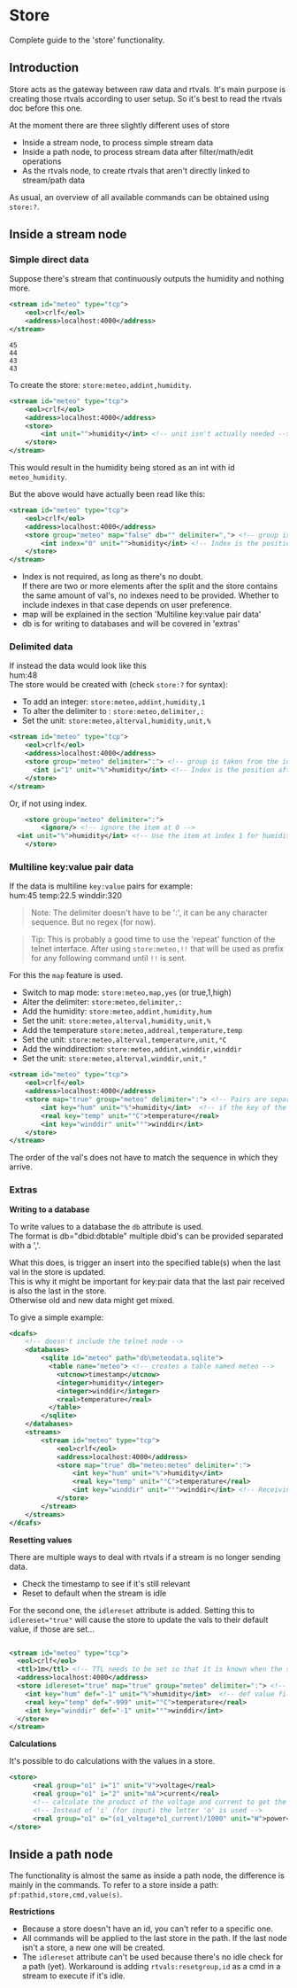 # Store

Complete guide to the 'store' functionality.

## Introduction

Store acts as the gateway between raw data and rtvals. It's main purpose is creating those rtvals according to 
user setup. So it's best to read the rtvals doc before this one. 

At the moment there are three slightly different uses of store
- Inside a stream node, to process simple stream data
- Inside a path node, to process stream data after filter/math/edit operations
- As the rtvals node, to create rtvals that aren't directly linked to stream/path data

As usual, an overview of all available commands can be obtained using `store:?`.

## Inside a stream node

### Simple direct data
Suppose there's stream that continuously outputs the humidity and nothing more.  
```xml
<stream id="meteo" type="tcp">
    <eol>crlf</eol>
    <address>localhost:4000</address>
</stream>
```
```
45
44
43
43
```
To create the store: `store:meteo,addint,humidity`. 
```xml
<stream id="meteo" type="tcp">
    <eol>crlf</eol>
    <address>localhost:4000</address>
    <store>
        <int unit="">humidity</int> <!-- unit isn't actually needed -->
    </store>
</stream>
```

This would result in the humidity being stored as an int with id `meteo_humidity`.

But the above would have actually been read like this:
```xml
<stream id="meteo" type="tcp">
    <eol>crlf</eol>
    <address>localhost:4000</address>
    <store group="meteo" map="false" db="" delimiter=","> <!-- group is taken from the id of the stream, ',' is the default delimiter -->
        <int index="0" unit="">humidity</int> <!-- Index is the position after split on the delimiter, 'i' is also ok -->
    </store>
</stream>
```
* Index is not required, as long as there's no doubt.  
If there are two or more elements after the split and the store contains the same amount of val's, no indexes need to be provided.
Whether to include indexes in that case depends on user preference.
* map will be explained in the section 'Multiline key:value pair data'
* db is for writing to databases and will be covered in 'extras'

### Delimited data

If instead the data would look like this  
hum:48  
The store would be created with (check `store:?` for syntax):

* To add an integer: `store:meteo,addint,humidity,1`  
* To alter the delimiter to : `store:meteo,delimiter,:`
* Set the unit: `store:meteo,alterval,humidity,unit,%`

```xml
<stream id="meteo" type="tcp">
    <eol>crlf</eol>
    <address>localhost:4000</address>
    <store group="meteo" delimiter=":"> <!-- group is taken from the id of the stream, ',' is the default delimiter -->
      <int i="1" unit="%">humidity</int> <!-- Index is the position after split with the delimiter -->
    </store>
</stream>
```

Or, if not using index.
```xml
    <store group="meteo" delimiter=":">
        <ignore/> <!-- ignore the item at 0 -->
  <int unit="%">humidity</int> <!-- Use the item at index 1 for humidity -->
    </store>
```
### Multiline key:value pair data

If the data is multiline `key:value` pairs for example:  
hum:45
temp:22.5
winddir:320

> Note: The delimiter doesn't have to be ':', it can be any character sequence. But no regex (for now).

> Tip: This is probably a good time to use the 'repeat' function of the telnet interface. After using `store:meteo,!!`
> that will be used as prefix for any following command until `!!` is sent.

For this the `map` feature is used.
* Switch to map mode: `store:meteo,map,yes` (or true,1,high)
* Alter the delimiter: `store:meteo,delimiter,:`
* Add the humidity: `store:meteo,addint,humidity,hum`
* Set the unit: `store:meteo,alterval,humidity,unit,%`
* Add the temperature `store:meteo,addreal,temperature,temp`
* Set the unit: `store:meteo,alterval,temperature,unit,°C`
* Add the winddirection: `store:meteo,addint,winddir,winddir`
* Set the unit: `store:meteo,alterval,winddir,unit,°`

```xml
<stream id="meteo" type="tcp">
    <eol>crlf</eol>
    <address>localhost:4000</address>
    <store map="true" group="meteo" delimiter=":"> <!-- Pairs are separated with ':' -->
        <int key="hum" unit="%">humidity</int>  <!-- if the key of the pair is hum, store the value in humidity -->
        <real key="temp" unit="°C">temperature</real>
        <int key="winddir" unit="°">winddir</int>
    </store>
</stream>
```

The order of the val's does not have to match the sequence in which they arrive.

### Extras

**Writing to a database**

To write values to a database the `db` attribute is used.  
The format is db="dbid:dbtable" multiple dbid's can be provided separated with a ','.

What this does, is trigger an insert into the specified table(s) when the last val in the store is updated.  
This is why it might be important for key:pair data that the last pair received is also the last in the store.  
Otherwise old and new data might get mixed.

To give a simple example:
```xml
<dcafs>
    <!-- doesn't include the telnet node -->
    <databases>
        <sqlite id="meteo" path="db\meteodata.sqlite">
          <table name="meteo"> <!-- creates a table named meteo -->
            <utcnow>timestamp</utcnow>
            <integer>humidity</integer>
            <integer>winddir</integer>
            <real>temperature</real>
          </table>
        </sqlite>
    </databases>
    <streams>
        <stream id="meteo" type="tcp">
            <eol>crlf</eol>
            <address>localhost:4000</address>
            <store map="true" db="meteo:meteo" delimiter=":"> 
                <int key="hum" unit="%">humidity</int> 
                <real key="temp" unit="°C">temperature</real>
                <int key="winddir" unit="°">winddir</int> <!-- Receiving this key will trigger the table insert -->
            </store>
        </stream>
    </streams>
</dcafs>
```
**Resetting values**

There are multiple ways to deal with rtvals if a stream is no longer sending data.
- Check the timestamp to see if it's still relevant
- Reset to default when the stream is idle

For the second one, the `idlereset` attribute is added. Setting this to `idlereset="true"` will cause the store to
update the vals to their default value, if those are set...

```xml

<stream id="meteo" type="tcp">
  <eol>crlf</eol>
  <ttl>1m</ttl> <!-- TTL needs to be set so that it is known when the stream is idle -->
  <address>localhost:4000</address>
  <store idlereset="true" map="true" group="meteo" delimiter=":"> <!-- idlereset to true -->
    <int key="hum" def="-1" unit="%">humidity</int>  <!-- def value filled in -->
    <real key="temp" def="-999" unit="°C">temperature</real>
    <int key="winddir" def="-1" unit="°">winddir</int>
  </store>
</stream>
```

**Calculations**

It's possible to do calculations with the values in a store.
```xml
<store>
      <real group="o1" i="1" unit="V">voltage</real>
      <real group="o1" i="2" unit="mA">current</real>
      <!-- calculate the product of the voltage and current to get the power in watt -->
      <!-- Instead of 'i' (for input) the letter 'o' is used -->  
      <real group="o1" o="(o1_voltage*o1_current)/1000" unit="W">power</real> 
</store>
```

## Inside a path node

The functionality is almost the same as inside a path node, the difference is mainly in the commands.
To refer to a store inside a path: `pf:pathid,store,cmd,value(s)`.  

**Restrictions**
- Because a store doesn't have an id, you can't refer to a specific one.
- All commands will be applied to the last store in the path. If the last node isn't a store, a new one will be created.
- The `idlereset` attribute can't be used because there's no idle check for a path (yet). Workaround is adding 
  `rtvals:resetgroup,id` as a cmd in a stream to execute if it's idle. 